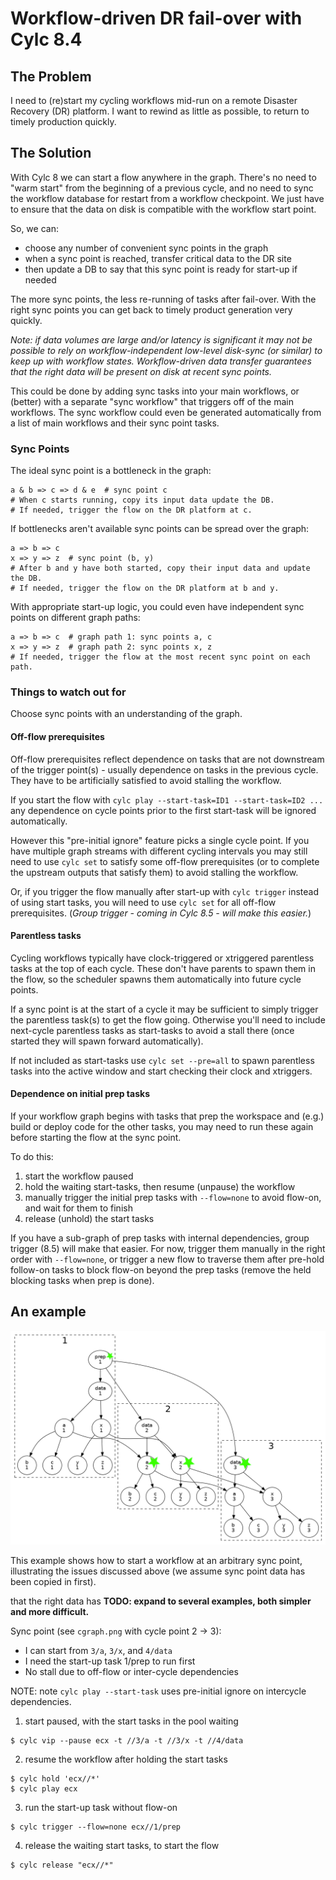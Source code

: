 # Workflow-driven DR fail-over with Cylc 8.4

## The Problem

I need to (re)start my cycling workflows mid-run on a remote Disaster Recovery
(DR) platform. I want to rewind as little as possible, to return to timely
production quickly.

## The Solution

With Cylc 8 we can start a flow anywhere in the graph. There's no need to
"warm start" from the beginning of a previous cycle, and no need to sync the
workflow database for restart from a workflow checkpoint. We just have to
ensure that the data on disk is compatible with the workflow start point.

So, we can:
- choose any number of convenient sync points in the graph
- when a sync point is reached, transfer critical data to the DR site
- then update a DB to say that this sync point is ready for start-up if needed

The more sync points, the less re-running of tasks after fail-over. With the
right sync points you can get back to timely product generation very quickly.

*Note: if data volumes are large and/or latency is significant it may not be
possible to rely on workflow-independent low-level disk-sync (or similar) to
keep up with workflow states. Workflow-driven data transfer guarantees that
the right data will be present on disk at recent sync points.*

This could be done by adding sync tasks into your main workflows, or (better)
with a separate "sync workflow" that triggers off of the main workflows. The
sync workflow could even be generated automatically from a list of main
workflows and their sync point tasks.

### Sync Points

The ideal sync point is a bottleneck in the graph:
```console
a & b => c => d & e  # sync point c
# When c starts running, copy its input data update the DB.
# If needed, trigger the flow on the DR platform at c.
```

If bottlenecks aren't available sync points can be spread over the graph:
```console
a => b => c
x => y => z  # sync point (b, y)
# After b and y have both started, copy their input data and update the DB.
# If needed, trigger the flow on the DR platform at b and y.
```

With appropriate start-up logic, you could even have independent sync points on
different graph paths:
```console
a => b => c  # graph path 1: sync points a, c
x => y => z  # graph path 2: sync points x, z
# If needed, trigger the flow at the most recent sync point on each path.
```

### Things to watch out for

Choose sync points with an understanding of the graph.

#### Off-flow prerequisites

Off-flow prerequisites reflect dependence on tasks that are not downstream of
the trigger point(s) - usually dependence on tasks in the previous cycle.
They have to be artificially satisfied to avoid stalling the workflow.

If you start the flow with `cylc play --start-task=ID1 --start-task=ID2 ...`
any dependence on cycle points prior to the first start-task will be ignored
automatically.

However this "pre-initial ignore" feature picks a single cycle point. If you
have multiple graph streams with different cycling intervals you may still need
to use `cylc set` to satisfy some off-flow prerequisites (or to complete the
upstream outputs that satisfy them) to avoid stalling the workflow.

Or, if you trigger the flow manually after start-up with `cylc trigger` instead
of using start tasks, you will need to use `cylc set` for all off-flow
prerequisites. (*Group trigger - coming in Cylc 8.5 - will make this easier.*)


#### Parentless tasks

Cycling workflows typically have clock-triggered or xtriggered parentless tasks
at the top of each cycle. These don't have parents to spawn them in the flow,
so the scheduler spawns them automatically into future cycle points.

If a sync point is at the start of a cycle it may be sufficient to simply
trigger the parentless task(s) to get the flow going. Otherwise you'll need to
include next-cycle parentless tasks as start-tasks to avoid a stall there
(once started they will spawn forward automatically).

If not included as start-tasks use `cylc set --pre=all` to spawn parentless
tasks into the active window and start checking their clock and xtriggers.

#### Dependence on initial prep tasks

If your workflow graph begins with tasks that prep the workspace and (e.g.)
build or deploy code for the other tasks, you may need to run these again
before starting the flow at the sync point.

To do this:
 1. start the workflow paused
 2. hold the waiting start-tasks, then resume (unpause) the workflow
 3. manually trigger the initial prep tasks with `--flow=none` to avoid
    flow-on, and wait for them to finish
 4. release (unhold) the start tasks

If you have a sub-graph of prep tasks with internal dependencies, group
trigger (8.5) will make that easier. For now, trigger them manually in the
right order with `--flow=none`, or trigger a new flow to traverse them
after pre-hold follow-on tasks to block flow-on beyond the prep tasks
(remove the held blocking tasks when prep is done).

## An example

![example](img/cgraph.png)

This example shows how to start a workflow at an arbitrary sync point,
illustrating the issues discussed above (we assume sync point data has
been copied in first).

that the right data has 
**TODO: expand to several examples, both simpler and more difficult.**

Sync point (see `cgraph.png` with cycle point 2 -> 3):
- I can start from `3/a`, `3/x`, and `4/data`
- I need the start-up task 1/prep to run first
- No stall due to off-flow or inter-cycle dependencies

NOTE: note `cylc play --start-task` uses pre-initial ignore on intercycle dependencies.

1. start paused, with the start tasks in the pool waiting
```console
$ cylc vip --pause ecx -t //3/a -t //3/x -t //4/data
```

2. resume the workflow after holding the start tasks
```console
$ cylc hold 'ecx//*'
$ cylc play ecx
```

3. run the start-up task without flow-on
```console
$ cylc trigger --flow=none ecx//1/prep
```

4. release the waiting start tasks, to start the flow

```console
$ cylc release "ecx//*"
```
